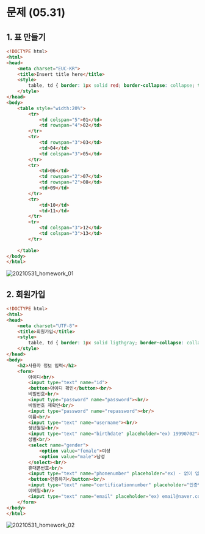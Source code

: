 # 문제 (05.31)

## 1. 표 만들기

```html
<!DOCTYPE html>
<html>
<head>
	<meta charset="EUC-KR">
	<title>Insert title here</title>
	<style>
		table, td {	border: 1px solid red; border-collapse: collapse; text-align: center }
	</style>
</head>
<body>
	<table style="width:20%">
		<tr>
			<td colspan="5">01</td>
			<td rowspan="4">02</td>
		</tr>
		<tr>
			<td rowspan="3">03</td>
			<td>04</td>
			<td colspan="3">05</td>
		</tr>
		<tr>
			<td>06</td>
			<td rowspan="2">07</td>
			<td rowspan="2">08</td>
			<td>09</td>
		</tr>
		<tr>
			<td>10</td>
			<td>11</td>
		</tr>
		<tr>
			<td colspan="3">12</td>
			<td colspan="3">13</td>
		</tr>
		
	</table>
</body>
</html>
```

![20210531_homework_01](https://user-images.githubusercontent.com/76787224/120264073-fb9c1700-c2d7-11eb-878a-5e93faf37410.PNG)






## 2. 회원가입

```html
<!DOCTYPE html>
<html>
<head>
	<meta charset="UTF-8">
	<title>회원가입</title>
	<style>
		table, td {	border: 1px solid ligthgray; border-collapse: collapse; text-align: center }
	</style>
</head>
<body>
	<h2>사용자 정보 입력</h2>
	<form>
		아이디<br/>
		<input type="text" name="id">
		<button>아이디 확인</button><br/>
		비밀번호<br/>
		<input type="password" name="password"><br/>
		비밀번호 재확인<br/>
		<input type="password" name="repassword"><br/>
		이름<br/>
		<input type="text" name="username"><br/>
		생년월일<br/>
		<input type="text" name="birthdate" placeholder="ex) 19990702"><br/>
		성별<br/>
		<select name="gender">
			<option value="female">여성
			<option value="male">남성
		</select><br/>
		휴대폰번호<br/>
		<input type="text" name="phonenumber" placeholder="ex) - 없이 입력바랍니다.">
		<button>인증하기</button><br/>
		<input type="text" name="certificationnumber" placeholder="인증번호 입력"><br/>
		이메일<br/>
		<input type="text" name="email" placeholder="ex) email@naver.com"><br/>
	</form>
</body>
</html>
```

![20210531_homework_02](https://user-images.githubusercontent.com/76787224/120263937-b1b33100-c2d7-11eb-82af-68e438737011.PNG)
